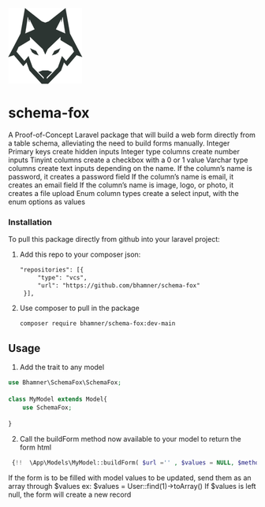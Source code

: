 
<img alt="schemafox.png" src="https://github.com/bhamner/schema-fox/blob/main/schemafox.png?raw=true"  width="150">

# schema-fox
A Proof-of-Concept Laravel package that will build a web form directly from a table schema, alleviating the need to build forms manually. 
Integer Primary keys create hidden inputs
Integer type columns create number inputs
Tinyint columns create a checkbox with a 0 or 1 value
Varchar type columns create text inputs depending on the name. 
   If the column’s name is password, it creates a password field
   If the column’s name is email, it creates an email field
   If the column’s name is image, logo, or photo, it creates a file upload
Enum column types create a select input, with the enum options as values


### Installation

 To pull this package directly from github into your laravel project: 

1. Add this repo to your composer json:
 
   ``` 
   "repositories": [{
        "type": "vcs",
        "url": "https://github.com/bhamner/schema-fox"
    }],

   ```
2. Use composer to pull in the package
   ```sh
   composer require bhamner/schema-fox:dev-main
   ```
 

<!-- USAGE EXAMPLES -->
## Usage

1. Add the trait to any model
```php
use Bhamner\SchemaFox\SchemaFox;
 
class MyModel extends Model{
    use SchemaFox;
    
}
```
2. Call the buildForm method now available to your model to return the form html

```php
 {!!  \App\Models\MyModel::buildForm( $url ='' , $values = NULL, $method = 'post', $files = false) !!}
```
If the form is to be filled with model values to be updated, send them as an array through $values 
ex: $values = User::find(1)->toArray() 
If $values is left null, the form will create a new record
